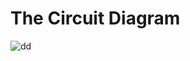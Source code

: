 # The Circuit Diagram
![dd](https://user-images.githubusercontent.com/112697142/201106406-25a92428-9873-4aaa-9e7b-828a4f3837b9.PNG)
